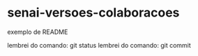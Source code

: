 # senai-versoes-colaboracoes

exemplo de README

lembrei do comando: git status
lembrei do comando: git commit
